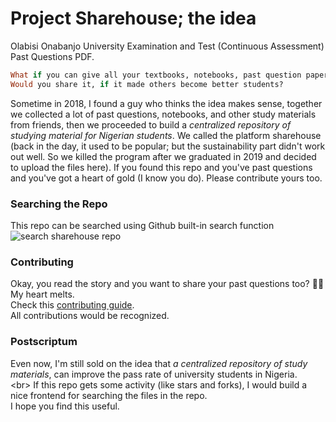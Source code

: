 # Project Sharehouse; the idea
Olabisi Onabanjo University Examination and Test (Continuous Assessment) Past Questions PDF.

```ruby
What if you can give all your textbooks, notebooks, past question papers, and other study materials to new students?
Would you share it, if it made others become better students?
```
Sometime in 2018, I found a guy who thinks the idea makes sense, together we collected a lot of past questions, notebooks, and other study materials from friends, then we proceeded to build a _centralized repository of studying material for Nigerian students_. We called the platform sharehouse (back in the day, it used to be popular; but the sustainability part didn't work out well. So we killed the program after we graduated in 2019 and decided to upload the files here). If you found this repo and you've past questions and you've got a heart of gold (I know you do). Please contribute yours too.


### Searching the Repo
This repo can be searched using Github built-in search function
![search sharehouse repo](https://user-images.githubusercontent.com/38544672/110785748-93efa600-826b-11eb-8e0d-50080dd3c4d3.PNG)

### Contributing
Okay, you read the story and you want to share your past questions too? 🙌🙌 My heart melts.\
Check this [contributing guide](https://github.com/boadley/sharehouse/blob/main/CONTRIBUTING.md).\
All contributions would be recognized. 

### Postscriptum
Even now, I'm still sold on the idea that _a centralized repository of study materials_, can improve the pass rate of university students in Nigeria.\
<br\>
If this repo gets some activity (like stars and forks), I would build a nice frontend for searching the files in the repo.\
I hope you find this useful.
